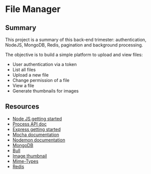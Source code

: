 # File Manager
## Summary
This project is a summary of this back-end trimester: authentication, NodeJS, MongoDB, Redis, pagination and background processing.

The objective is to build a simple platform to upload and view files:
- User authentication via a token
- List all files
- Upload a new file
- Change permission of a file
- View a file
- Generate thumbnails for images

## Resources
<ul>
<li><a href="/rltoken/buFPHJYnZjtOrTd610j6Og" title="Node JS getting started" target="_blank">Node JS getting started</a></li>
<li><a href="/rltoken/uYPplj2cPK8pcP0LtV6RuA" title="Process API doc" target="_blank">Process API doc</a></li>
<li><a href="/rltoken/SujfeWKCWmUMomfETjETEg" title="Express getting started" target="_blank">Express getting started</a></li>
<li><a href="/rltoken/FzEwplmoZiyGvkgKllZNJw" title="Mocha documentation" target="_blank">Mocha documentation</a></li>
<li><a href="/rltoken/pdNNTX0OLugbhxvP3sLgOw" title="Nodemon documentation" target="_blank">Nodemon documentation</a></li>
<li><a href="/rltoken/g1x7y_3GskzVAJBTXcSjmA" title="MongoDB" target="_blank">MongoDB</a></li>
<li><a href="/rltoken/NkHBpGrxnd0sK_fDPMbihg" title="Bull" target="_blank">Bull</a></li>
<li><a href="/rltoken/KX6cck2nyLpQOTDMLcwxLg" title="Image thumbnail" target="_blank">Image thumbnail</a></li>
<li><a href="/rltoken/j9B0Kc-4HDKLUe88ShbOjQ" title="Mime-Types" target="_blank">Mime-Types</a></li>
<li><a href="/rltoken/nqwKRszO8Tkj_ZWW1EFwGw" title="Redis" target="_blank">Redis</a></li>
</ul>
